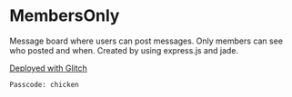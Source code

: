 # MembersOnly

Message board where users can post messages. Only members can see who posted and when. Created by using express.js and jade. <br>

[Deployed with Glitch](https://nostalgic-pacific-web.glitch.me)
```
Passcode: chicken
```
